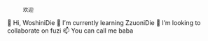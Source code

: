          欢迎
👋 Hi, WoshiniDie
🌱 I’m currently learning ZzuoniDie
💞️ I’m looking to collaborate on fuzi
📫 You can call me baba

